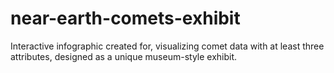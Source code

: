 # near-earth-comets-exhibit
Interactive infographic created for, visualizing comet data with at least three attributes, designed as a unique museum-style exhibit.
